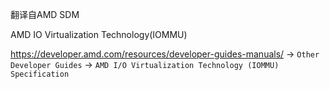 翻译自AMD SDM

AMD IO Virtualization Technology(IOMMU)

https://developer.amd.com/resources/developer-guides-manuals/ -> `Other Developer Guides` -> `AMD I/O Virtualization Technology (IOMMU) Specification`
